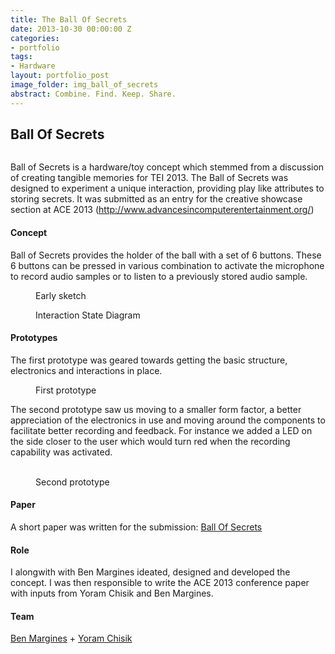 ```yaml
---
title: The Ball Of Secrets
date: 2013-10-30 00:00:00 Z
categories:
- portfolio
tags:
- Hardware
layout: portfolio_post
image_folder: img_ball_of_secrets
abstract: Combine. Find. Keep. Share.
---
```


<h2>Ball Of Secrets</h2>

<figure class="post-image">
	<img lazysrc="/img/img_ball_of_secrets/ballOfSecrets.png">
</figure>

Ball of Secrets is a hardware/toy concept which stemmed from a discussion of creating tangible memories for TEI 2013. The Ball of Secrets was designed to experiment a unique interaction, providing play like attributes to storing secrets. It was submitted as an entry for the creative showcase section at ACE 2013 (http://www.advancesincomputerentertainment.org/)

<h4>Concept</h4>

Ball of Secrets provides the holder of the ball with a set of 6 buttons. These 6 buttons can be pressed in various combination to activate the microphone to record audio samples or to listen to a previously stored audio sample.

<figure class="post-image">
	<img lazysrc="/img/img_ball_of_secrets/sketch.png" class="enlarge_img">
	<figcaption>Early sketch</figcaption>
</figure>

<figure class="post-image">
	<img lazysrc="/img/img_ball_of_secrets/state_diagram.png" class="enlarge_img">
	<figcaption>Interaction State Diagram</figcaption>
</figure>

<h4>Prototypes</h4>

The first prototype was geared towards getting the basic structure, electronics and interactions in place.

<figure class="post-image">
	<img lazysrc="/img/img_ball_of_secrets/first_prototype.jpg" class="enlarge_img">
	<figcaption>First prototype</figcaption>
</figure>

The second prototype saw us moving to a smaller form factor, a better appreciation of the electronics in use and moving around the components to facilitate better recording and feedback. For instance we added a LED on the side closer to the user which would turn red when the recording capability was activated.

<figure class="post-image-thumbnails">
	<img lazysrc="/img/img_ball_of_secrets/2prototype_1.jpg" class="post-thumbnail img-polaroid">
	<img lazysrc="/img/img_ball_of_secrets/2prototype_2.jpg" class="post-thumbnail img-polaroid">
	<img lazysrc="/img/img_ball_of_secrets/2prototype_3.jpg" class="post-thumbnail img-polaroid">
	<img lazysrc="/img/img_ball_of_secrets/2prototype_4.jpg" class="post-thumbnail img-polaroid">
	<img lazysrc="/img/img_ball_of_secrets/2prototype_5.jpg" class="post-thumbnail img-polaroid">
	<img lazysrc="/img/img_ball_of_secrets/2prototype_6.jpg" class="post-thumbnail img-polaroid">
	<figcaption>Second prototype</figcaption>
</figure>

<h4>Paper</h4>

A short paper was written for the submission: <a href="/img/img_ball_of_secrets/MarginesGuptaChisik_BallOfSecrets.pdf">Ball Of Secrets</a>

<h4>Role</h4>

I alongwith with Ben Margines ideated, designed and developed the concept. I was then responsible to write the ACE 2013 conference paper with inputs from Yoram Chisik and Ben Margines.

<h4>Team</h4>

[Ben Margines](http://benmargines.com) + [Yoram Chisik](http://scholar.google.com/citations?user=TMi9YjIAAAAJ&hl=en&oi=ao)